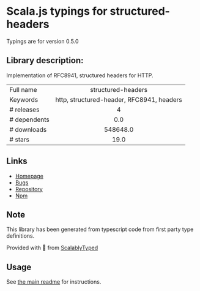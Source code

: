 
# Scala.js typings for structured-headers

Typings are for version 0.5.0

## Library description:
Implementation of RFC8941, structured headers for HTTP.

|                    |                 |
| ------------------ | :-------------: |
| Full name          | structured-headers |
| Keywords           | http, structured-header, RFC8941, headers |
| # releases         | 4 |
| # dependents       | 0.0 |
| # downloads        | 548648.0 |
| # stars            | 19.0 |

## Links
- [Homepage](https://github.com/evert/structured-header#readme)
- [Bugs](https://github.com/evert/structured-header/issues)
- [Repository](https://github.com/evert/structured-header)
- [Npm](https://www.npmjs.com/package/structured-headers)
    


## Note
This library has been generated from typescript code from first party type definitions.

Provided with :purple_heart: from [ScalablyTyped](https://github.com/oyvindberg/ScalablyTyped)

## Usage
See [the main readme](../../readme.md) for instructions.


